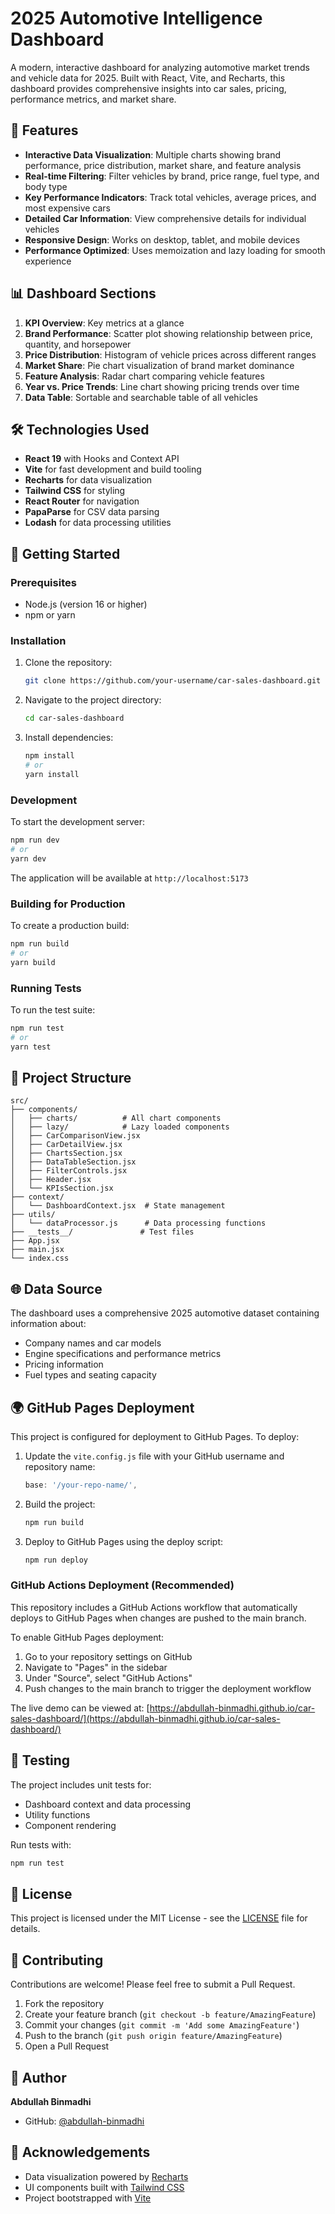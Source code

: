# 2025 Automotive Intelligence Dashboard

A modern, interactive dashboard for analyzing automotive market trends and vehicle data for 2025. Built with React, Vite, and Recharts, this dashboard provides comprehensive insights into car sales, pricing, performance metrics, and market share.

## 🚗 Features

- **Interactive Data Visualization**: Multiple charts showing brand performance, price distribution, market share, and feature analysis
- **Real-time Filtering**: Filter vehicles by brand, price range, fuel type, and body type
- **Key Performance Indicators**: Track total vehicles, average prices, and most expensive cars
- **Detailed Car Information**: View comprehensive details for individual vehicles
- **Responsive Design**: Works on desktop, tablet, and mobile devices
- **Performance Optimized**: Uses memoization and lazy loading for smooth experience

## 📊 Dashboard Sections

1. **KPI Overview**: Key metrics at a glance
2. **Brand Performance**: Scatter plot showing relationship between price, quantity, and horsepower
3. **Price Distribution**: Histogram of vehicle prices across different ranges
4. **Market Share**: Pie chart visualization of brand market dominance
5. **Feature Analysis**: Radar chart comparing vehicle features
6. **Year vs. Price Trends**: Line chart showing pricing trends over time
7. **Data Table**: Sortable and searchable table of all vehicles

## 🛠️ Technologies Used

- **React 19** with Hooks and Context API
- **Vite** for fast development and build tooling
- **Recharts** for data visualization
- **Tailwind CSS** for styling
- **React Router** for navigation
- **PapaParse** for CSV data parsing
- **Lodash** for data processing utilities

## 🚀 Getting Started

### Prerequisites

- Node.js (version 16 or higher)
- npm or yarn

### Installation

1. Clone the repository:
   ```bash
   git clone https://github.com/your-username/car-sales-dashboard.git
   ```

2. Navigate to the project directory:
   ```bash
   cd car-sales-dashboard
   ```

3. Install dependencies:
   ```bash
   npm install
   # or
   yarn install
   ```

### Development

To start the development server:

```bash
npm run dev
# or
yarn dev
```

The application will be available at `http://localhost:5173`

### Building for Production

To create a production build:

```bash
npm run build
# or
yarn build
```

### Running Tests

To run the test suite:

```bash
npm run test
# or
yarn test
```

## 📁 Project Structure

```
src/
├── components/
│   ├── charts/          # All chart components
│   ├── lazy/            # Lazy loaded components
│   ├── CarComparisonView.jsx
│   ├── CarDetailView.jsx
│   ├── ChartsSection.jsx
│   ├── DataTableSection.jsx
│   ├── FilterControls.jsx
│   ├── Header.jsx
│   └── KPIsSection.jsx
├── context/
│   └── DashboardContext.jsx  # State management
├── utils/
│   └── dataProcessor.js      # Data processing functions
├── __tests__/               # Test files
├── App.jsx
├── main.jsx
└── index.css
```

## 🌐 Data Source

The dashboard uses a comprehensive 2025 automotive dataset containing information about:
- Company names and car models
- Engine specifications and performance metrics
- Pricing information
- Fuel types and seating capacity

## 🌍 GitHub Pages Deployment

This project is configured for deployment to GitHub Pages. To deploy:

1. Update the `vite.config.js` file with your GitHub username and repository name:
   ```js
   base: '/your-repo-name/',
   ```

2. Build the project:
   ```bash
   npm run build
   ```

3. Deploy to GitHub Pages using the deploy script:
   ```bash
   npm run deploy
   ```

### GitHub Actions Deployment (Recommended)

This repository includes a GitHub Actions workflow that automatically deploys to GitHub Pages when changes are pushed to the main branch.

To enable GitHub Pages deployment:

1. Go to your repository settings on GitHub
2. Navigate to "Pages" in the sidebar
3. Under "Source", select "GitHub Actions"
4. Push changes to the main branch to trigger the deployment workflow

The live demo can be viewed at: [https://abdullah-binmadhi.github.io/car-sales-dashboard/](https://abdullah-binmadhi.github.io/car-sales-dashboard/)

## 🧪 Testing

The project includes unit tests for:
- Dashboard context and data processing
- Utility functions
- Component rendering

Run tests with:
```bash
npm run test
```

## 📝 License

This project is licensed under the MIT License - see the [LICENSE](LICENSE) file for details.

## 🤝 Contributing

Contributions are welcome! Please feel free to submit a Pull Request.

1. Fork the repository
2. Create your feature branch (`git checkout -b feature/AmazingFeature`)
3. Commit your changes (`git commit -m 'Add some AmazingFeature'`)
4. Push to the branch (`git push origin feature/AmazingFeature`)
5. Open a Pull Request

## 👤 Author

**Abdullah Binmadhi**
- GitHub: [@abdullah-binmadhi](https://github.com/abdullah-binmadhi)

## 🙏 Acknowledgements

- Data visualization powered by [Recharts](https://recharts.org/)
- UI components built with [Tailwind CSS](https://tailwindcss.com/)
- Project bootstrapped with [Vite](https://vitejs.dev/)